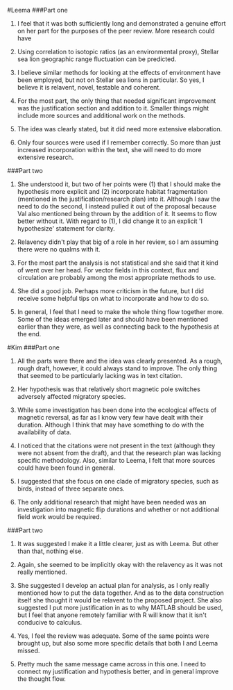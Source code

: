 #Leema
###Part one
1) I feel that it was both sufficiently long and demonstrated a genuine effort on her part for the purposes of the peer review. More research could have 

2) Using correlation to isotopic ratios (as an environmental proxy), Stellar sea lion geographic range fluctuation can be predicted. 

3) I believe similar methods for looking at the effects of environment have been employed, but not on Stellar sea lions in particular. So yes, I believe it is relavent, novel, testable and coherent.

4) For the most part, the only thing that needed significant improvement was the justification section and addition to it. Smaller things might include more sources and additional work on the methods. 

5) The idea was clearly stated, but it did need more extensive elaboration. 

6) Only four sources were used if I remember correctly. So more than just increased incorporation within the text, she will need to do more extensive research.

###Part two
1) She understood it, but two of her points were (1) that I should make the hypothesis more explicit and (2) incorporate habitat fragmentation (mentioned in the justification/research plan) into it. Although I saw the need to do the second, I instead pulled it out of the proposal because Val also mentioned being thrown by the addition of it. It seems to flow better without it. With regard to (1), I did change it to an explicit 'I hypothesize' statement for clarity.

2) Relavency didn't play that big of a role in her review, so I am assuming there were no qualms with it.

3) For the most part the analysis is not statistical and she said that it kind of went over her head. For vector fields in this context, flux and circulation are probably among the most appropriate methods to use. 

4) She did a good job. Perhaps more criticism in the future, but I did receive some helpful tips on what to incorporate and how to do so.

5) In general, I feel that I need to make the whole thing flow together more. Some of the ideas emerged later and should have been mentioned earlier than they were, as well as connecting back to the hypothesis at the end. 

#Kim
###Part one
1) All the parts were there and the idea was clearly presented. As a rough, rough draft, however, it could always stand to improve. The only thing that seemed to be particularly lacking was in text citation. 

2) Her hypothesis was that relatively short magnetic pole switches adversely affected migratory species.

3) While some investigation has been done into the ecological effects of magnetic reversal, as far as I know very few have dealt with their duration. Although I think that may have something to do with the availability of data. 

4) I noticed that the citations were not present in the text (although they were not absent from the draft), and that the research plan was lacking specific methodology. Also, similar to Leema, I felt that more sources could have been found in general.

5) I suggested that she focus on one clade of migratory species, such as birds, instead of three separate ones.

6) The only additional research that might have been needed was an investigation into magnetic flip durations and whether or not additional field work would be required. 

###Part two
1) It was suggested I make it a little clearer, just as with Leema. But other than that, nothing else.

2) Again, she seemed to be implicitly okay with the relavency as it was not really mentioned.

3) She suggested I develop an actual plan for analysis, as I only really mentioned how to put the data together. And as to the data construction itself she thought it would be relavent to the proposed project. She also suggested I put more justification in as to why MATLAB should be used, but I feel that anyone remotely familiar with R will know that it isn't conducive to calculus. 

4) Yes, I feel the review was adequate. Some of the same points were brought up, but also some more specific details that both I and Leema missed.

5) Pretty much the same message came across in this one. I need to connect my justification and hypothesis better, and in general improve the thought flow. 
